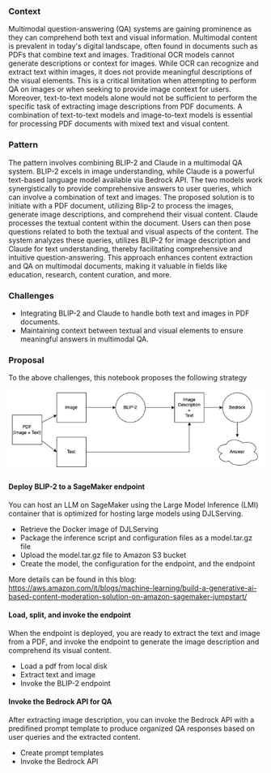 ### Context
Multimodal question-answering (QA) systems are gaining prominence as they can comprehend both text and visual information. Multimodal content is prevalent in today's digital landscape, often found in documents such as PDFs that combine text and images. Traditional OCR models cannot generate descriptions or context for images. While OCR can recognize and extract text within images, it does not provide meaningful descriptions of the visual elements. This is a critical limitation when attempting to perform QA on images or when seeking to provide image context for users. Moreover, text-to-text models alone would not be sufficient to perform the specific task of extracting image descriptions from PDF documents. A combination of text-to-text models and image-to-text models is essential for processing PDF documents with mixed text and visual content.

### Pattern
The pattern involves combining BLIP-2 and Claude in a multimodal QA system. BLIP-2 excels in image understanding, while Claude is a powerful text-based language model available via Bedrock API. The two models work synergistically to provide comprehensive answers to user queries, which can involve a combination of text and images. The proposed solution is to initiate with a PDF document, utilizing Blip-2 to process the images, generate image descriptions, and comprehend their visual content. Claude processes the textual content within the document. Users can then pose questions related to both the textual and visual aspects of the content. The system analyzes these queries, utilizes BLIP-2 for image description and Claude for text understanding, thereby facilitating comprehensive and intuitive question-answering. This approach enhances content extraction and QA on multimodal documents, making it valuable in fields like education, research, content curation, and more.


### Challenges

- Integrating BLIP-2 and Claude to handle both text and images in PDF documents.
- Maintaining context between textual and visual elements to ensure meaningful answers in multimodal QA.

### Proposal
To the above challenges, this notebook proposes the following strategy

![Diagram](./images/diagram.png)

#### Deploy BLIP-2 to a SageMaker endpoint
You can host an LLM on SageMaker using the Large Model Inference (LMI) container that is optimized for hosting large models using DJLServing. 

- Retrieve the Docker image of DJLServing
- Package the inference script and configuration files as a model.tar.gz file
- Upload the model.tar.gz file to Amazon S3 bucket
- Create the model, the configuration for the endpoint, and the endpoint

More details can be found in this blog: https://aws.amazon.com/it/blogs/machine-learning/build-a-generative-ai-based-content-moderation-solution-on-amazon-sagemaker-jumpstart/

#### Load, split, and invoke the endpoint
When the endpoint is deployed, you are ready to extract the text and image from a PDF, and invoke the endpoint to generate the image description and comprehend its visual content.

- Load a pdf from local disk
- Extract text and image
- Invoke the BLIP-2 endpoint

#### Invoke the Bedrock API for QA
After extracting image description, you can invoke the Bedrock API with a predifined prompt template to produce organized QA responses based on user queries and the extracted content.

- Create prompt templates
- Invoke the Bedrock API 
